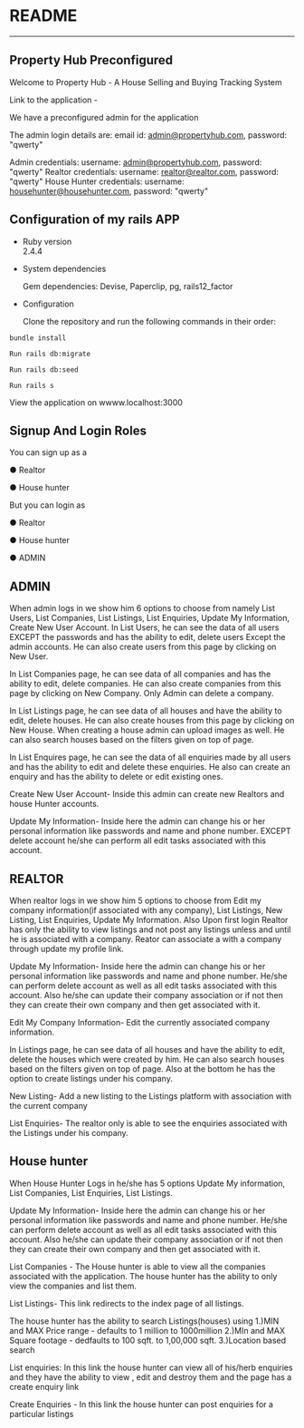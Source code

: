 # README
---
Property Hub Preconfigured 
---
Welcome to Property Hub - A House Selling and Buying Tracking System

Link to the application - 

We have a preconfigured admin for the application

The admin login details are:
email id: admin@propertyhub.com, password: "qwerty"

Admin credentials: username: admin@propertyhub.com, password: "qwerty" Realtor credentials: username: realtor@realtor.com, password: "qwerty" House Hunter credentials: username: househunter@househunter.com, password: "qwerty"

Configuration of my rails APP
---
* Ruby version   
 2.4.4

* System dependencies 

  Gem dependencies: Devise, Paperclip, pg, rails12_factor 

* Configuration 

  Clone the repository and run the following commands in their order:

```
bundle install

Run rails db:migrate

Run rails db:seed

Run rails s
```

View the application on wwww.localhost:3000


Signup And Login Roles
---
You can sign up as a

 ●	Realtor

 ●	House hunter

But you can login as 

 ●	Realtor

 ●	House hunter

 ●	ADMIN
 
ADMIN
---
When admin logs in we show him 6 options to choose from namely List Users, List Companies, List Listings, List Enquiries, Update My Information, Create New User Account. In List Users, he can see the data of all users EXCEPT the passwords and has the ability to edit, delete users Except the admin accounts. He can also create users from this page by clicking on New User.

In List Companies page, he can see data of all companies and has the ability to edit, delete companies. He can also create companies from this page by clicking on New Company. Only Admin can delete a company.

In List Listings page, he can see data of all houses and have the ability to edit, delete houses. He can also create houses from this page by clicking on New House. When creating a house admin can upload images as well. He can also search houses based on the filters given on top of page.

In List Enquires page, he can see the data of all enquiries made by all users and has the ability to edit and delete these enquiries. He also can create an enquiry and has the ability to delete or edit existing ones.

Create New User Account- Inside this admin can create new Realtors and house Hunter accounts.

Update My Information- Inside here the admin can change his or her personal information like passwords and name and phone number. EXCEPT delete account he/she can perform all edit tasks associated with this account.

REALTOR
---
When realtor logs in we show him 5 options to choose from  Edit my company information(if associated with any company), List Listings, New Listing, List Enquiries, Update My Information. 
Also Upon first login Realtor has only the ability to view listings and not post any listings unless and until he is associated with a company. Reator can associate a with a company through update my profile link.

Update My Information- Inside here the admin can change his or her personal information like passwords and name and phone number. He/she can perform delete account as well as all edit tasks associated with this account. Also he/she can update their company association or if not then they can create their own company and then get associated with it.


Edit My Company Information- Edit the currently associated company information. 

In Listings page, he can see data of all houses and have the ability to edit, delete the houses which were created by him. He can also search houses based on the filters given on top of page.
Also at the bottom he has the option to create listings under his company.

New Listing- Add a new listing to the Listings platform with association with the current company


List Enquiries- The realtor only is able to see the enquiries associated with the Listings under his company.

House hunter
---
When House Hunter Logs in he/she has 5 options Update My information, List Companies, List Enquiries, List Listings.

Update My Information- Inside here the admin can change his or her personal information like passwords and name and phone number. He/she can perform delete account as well as all edit tasks associated with this account. Also he/she can update their company association or if not then they can create their own company and then get associated with it.

List Companies - The House hunter is able to view all the companies associated with the application. The house hunter has the ability to only view the companies and list them.

List Listings- This link redirects to the index page of all listings. 

The house hunter has the ability to search Listings(houses) using 
1.)MIN and MAX Price range - defaults to 1 million to 1000million
2.)MIn and MAX Square footage - dedfaults to 100 sqft. to 1,00,000 sqft.
3.)Location based search

List enquiries:
In this link the house hunter can view all of his/herb enquiries and they have the ability to view , edit and destroy them and the page has a create enquiry link
 
Create Enquiries - In this link the house hunter can post enquiries for a particular listings 


